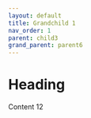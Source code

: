 ```yaml
---
layout: default
title: Grandchild 1
nav_order: 1
parent: child3
grand_parent: parent6
---
```


# Heading

Content 12